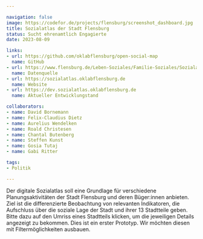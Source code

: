 ```yaml
---

navigation: false
image: https://codefor.de/projects/flensburg/screenshot_dashboard.jpg
title: Sozialatlas der Stadt Flensburg
status: Sucht ehrenamtlich Engagierte
date: 2023-08-09

links:
- url: https://github.com/oklabflensburg/open-social-map
  name: GitHub
- url: https://www.flensburg.de/Leben-Soziales/Familie-Soziales/Sozialatlas
  name: Datenquelle
- url: https://sozialatlas.oklabflensburg.de
  name: Website
- url: https://dev.sozialatlas.oklabflensburg.de
  name: Aktueller Entwicklungstand

collaborators:
- name: David Bornemann
- name: Felix-Claudius Dietz
- name: Aurelius Wendelken
- name: Roald Christesen
- name: Chantal Butenberg
- name: Steffen Kunst
- name: Gosia Tutaj
- name: Gabi Ritter

tags:
- Politik

---
```


Der digitale Sozialatlas soll eine Grundlage für verschiedene Planungsaktivitäten der Stadt Flensburg und deren Büger:innen anbieten. Ziel ist die differenzierte Beobachtung von relevanten Indikatoren, die Aufschluss über die soziale Lage der Stadt und ihrer 13 Stadtteile geben. Bitte dazu auf den Umriss eines Stadtteils klicken, um die jeweiligen Details angezeigt zu bekommen. Dies ist ein erster Prototyp. Wir möchten diesen mit Filtermöglichkeiten ausbauen.
